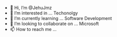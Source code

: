 - 👋 Hi, I’m @JehuJmz
- 👀 I’m interested in ... Techonolgy
- 🌱 I’m currently learning ... Software Development
- 💞️ I’m looking to collaborate on ... Microsoft
- 📫 How to reach me ...

<!---
JehuJmz/JehuJmz is a ✨ special ✨ repository because its `README.md` (this file) appears on your GitHub profile.
You can click the Preview link to take a look at your changes.
--->

